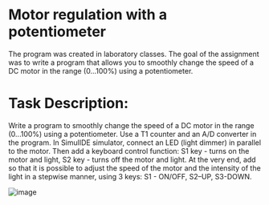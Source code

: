 # Motor regulation with a potentiometer
The program was created in laboratory classes. The goal of the assignment was to write a program that allows you to smoothly change the speed of a DC motor in the range (0...100%) using a potentiometer.

# Task Description:
Write a program to smoothly change the speed of a DC motor in the range (0...100%) using a potentiometer. Use a T1 counter and an A/D converter in the program. 
In SimulIDE simulator, connect an LED (light dimmer) in parallel to the motor. Then add a keyboard control function: 
S1 key - turns on the motor and light, 
S2 key - turns off the motor and light.
At the very end, add so that it is possible to adjust the speed of the motor and the intensity of the light in a stepwise manner, using 3 keys: 
S1 - ON/OFF,
S2–UP, 
S3-DOWN.

![image](https://github.com/WojciechowskiMichal/Zmiana-predkosci-silnika-pradu-stalego-za-pomoc-potencjometru/assets/129738418/a024ae6b-f5e0-4724-b67d-eb6d962af552)
